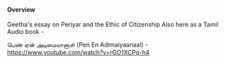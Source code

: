 #### Overview

Geetha's essay on Periyar and the Ethic of Citizenship
Also here as a Tamil Audio book -

பெண் ஏன் அடிமையானாள் (Pen En Adimaiyaanaal) - https://www.youtube.com/watch?v=rGO1XCPq-h4